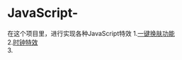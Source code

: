 # JavaScript-
在这个项目里，进行实现各种JavaScript特效
1.[一键换肤功能](https://github.com/suwu150/JavaScript-SpecialEffects/001-changeSkin)    
2.[时钟特效](https://github.com/suwu150/JavaScript-SpecialEffects)      
3.[]()
